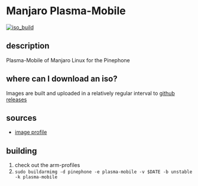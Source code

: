 # Manjaro Plasma-Mobile
[![iso_build](https://github.com/manjaro-pinephone/plasma-mobile/workflows/image_build/badge.svg)](https://github.com/manjaro-pinephone/plasma-mobile/actions)

## description

Plasma-Mobile of Manjaro Linux for the Pinephone

## where can I download an iso?

Images are built and uploaded in a relatively regular interval to [github releases](https://github.com/manjaro-pinephone/plasma-mobile/releases)

## sources

- [image profile](https://github.com/manjaro-pinephone/arm-profiles)

## building

1. check out the arm-profiles
2. `sudo buildarmimg -d pinephone -e plasma-mobile -v $DATE -b unstable -k plasma-mobile`
